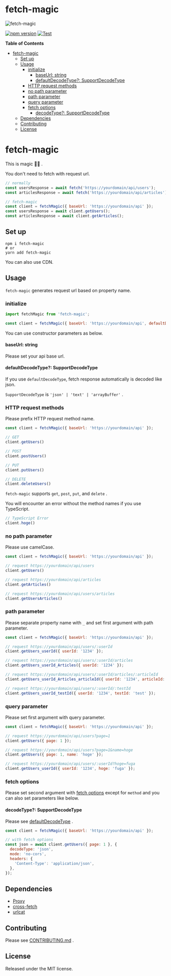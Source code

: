 # fetch-magic

![fetch-magic](https://user-images.githubusercontent.com/40714517/207600070-2d1872c5-8cf5-4407-a1e9-80abd54a6701.png)

[![npm version](https://badge.fury.io/js/fetch-magic.svg)](https://badge.fury.io/js/fetch-magic)
[![Test](https://github.com/hiroki0525/fetch-magic/actions/workflows/test.yml/badge.svg)](https://github.com/hiroki0525/fetch-magic/actions/workflows/test.yml)

<!-- START doctoc generated TOC please keep comment here to allow auto update -->
<!-- DON'T EDIT THIS SECTION, INSTEAD RE-RUN doctoc TO UPDATE -->
**Table of Contents**

- [fetch-magic](#fetch-magic)
  - [Set up](#set-up)
  - [Usage](#usage)
    - [initialize](#initialize)
      - [baseUrl: string](#baseurl-string)
      - [defaultDecodeType?: SupportDecodeType](#defaultdecodetype-supportdecodetype)
    - [HTTP request methods](#http-request-methods)
    - [no path parameter](#no-path-parameter)
    - [path parameter](#path-parameter)
    - [query parameter](#query-parameter)
    - [fetch options](#fetch-options)
      - [decodeType?: SupportDecodeType](#decodetype-supportdecodetype)
  - [Dependencies](#dependencies)
  - [Contributing](#contributing)
  - [License](#license)

<!-- END doctoc generated TOC please keep comment here to allow auto update -->

# fetch-magic

This is magic 🧙‍️🧙‍️ .

You don't need to fetch with request url.

```js
// normally
const usersResponse = await fetch('https://yourdomain/api/users');
const articlesResponse = await fetch('https://yourdomain/api/articles');

// fetch-magic
const client = fetchMagic({ baseUrl: 'https://yourdomain/api' });
const usersResponse = await client.getUsers();
const articlesResponse = await client.getArticles();
```

## Set up

```shell
npm i fetch-magic
# or
yarn add fetch-magic
```

You can also use CDN.

<script crossorigin src="https://unpkg.com/fetch-magic/dist/index.umd.js"></script>

## Usage

`fetch-magic` generates request url based on property name.

### initialize

```js
import fetchMagic from 'fetch-magic';

const client = fetchMagic({ baseUrl: 'https://yourdomain/api', defaultDecodeType: 'json' });
```

You can use constructor parameters as below.

#### baseUrl: string

Please set your api base url.

#### defaultDecodeType?: SupportDecodeType

If you use `defaultDecodeType`, fetch response automatically is decoded like json.

`SupportDecodeType` is `'json' | 'text' | 'arrayBuffer'` .

### HTTP request methods

Please prefix HTTP request method name.

```js
const client = fetchMagic({ baseUrl: 'https://yourdomain/api' });

// GET
client.getUsers()

// POST
client.postUsers()

// PUT
client.putUsers()

// DELETE
client.deleteUsers()
```

`fetch-magic` supports `get`, `post`, `put`, and `delete` .

You will encounter an error without the method names if you use TypeScript.

```js
// TypeScript Error
client.hoge()
```

### no path parameter

Please use camelCase.

```js
const client = fetchMagic({ baseUrl: 'https://yourdomain/api' });

// request https://yourdomain/api/users
client.getUsers()

// request https://yourdomain/api/articles
client.getArticles()

// request https://yourdomain/api/users/articles
client.getUsersArticles()
```

### path parameter

Please separate property name with `_` and set first argument with path parameter.

```js
const client = fetchMagic({ baseUrl: 'https://yourdomain/api' });

// request https://yourdomain/api/users/:userId
client.getUsers_userId({ userId: '1234' });

// request https://yourdomain/api/users/:userId/articles
client.getUsers_userId_Articles({ userId: '1234' });

// request https://yourdomain/api/users/:userId/articles/:articleId
client.getUsers_userId_Articles_articleId({ userId: '1234', articleId: '5678' });

// request https://yourdomain/api/users/:userId/:testId
client.getUsers_userId_testId({ userId: '1234', testId: 'test' });
```

### query parameter

Please set first argument with query parameter.

```js
const client = fetchMagic({ baseUrl: 'https://yourdomain/api' });

// request https://yourdomain/api/users?page=1
client.getUsers({ page: 1 });

// request https://yourdomain/api/users?page=1&name=hoge
client.getUsers({ page: 1, name: 'hoge' });

// request https://yourdomain/api/users/:userId?hoge=fuga
client.getUsers_userId({ userId: '1234', hoge: 'fuga' });
```

### fetch options

Please set second argument with [fetch options](https://developer.mozilla.org/en-US/docs/Web/API/fetch#parameters) except for `method` and you can also set parameters like below. 

#### decodeType?: SupportDecodeType

Please see [defaultDecodeType](#defaultDecodeType-SupportDecodeType) .

```js
const client = fetchMagic({ baseUrl: 'https://yourdomain/api' });

// with fetch options
const json = await client.getUsers({ page: 1 }, {
  decodeType: 'json',
  mode: 'no-cors',
  headers: {
    'Content-Type': 'application/json',
  },
});
```

## Dependencies

- [Proxy](https://developer.mozilla.org/en-US/docs/Web/JavaScript/Reference/Global_Objects/Proxy)
- [cross-fetch](https://github.com/lquixada/cross-fetch)
- [urlcat](https://github.com/balazsbotond/urlcat)

## Contributing

Please see [CONTRIBUTING.md](https://github.com/hiroki0525/fetch-magic/blob/main/CONTRIBUTING.md) .

## License

Released under the MIT license.